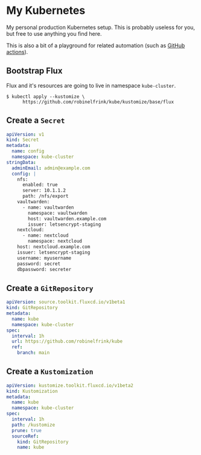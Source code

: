 # My Kubernetes

My personal production Kubernetes setup. This is probably useless for you,
but free to use anything you find here.

This is also a bit of a playground for related automation (such as
[GitHub actions](https://github.com/features/actions)).

## Bootstrap Flux

Flux and it's resources are going to live in namespace `kube-cluster`.

```shell
$ kubectl apply --kustomize \
      https://github.com/robinelfrink/kube/kustomize/base/flux
```

## Create a `Secret`

```yaml
apiVersion: v1
kind: Secret
metadata:
  name: config
  namespace: kube-cluster
stringData:
  adminEmail: admin@example.com
  config: |
    nfs:
      enabled: true
      server: 10.1.1.2
      path: /nfs/export
    vaultwarden:
      - name: vaultwarden
        namespace: vaultwarden
        host: vaultwarden.example.com
        issuer: letsencrypt-staging
    nextcloud:
      - name: nextcloud
        namespace: nextcloud
	host: nextcloud.example.com
	issuer: letsencrypt-staging
	username: myusername
	password: secret
	dbpassword: secreter
```

## Create a `GitRepository`

```yaml
apiVersion: source.toolkit.fluxcd.io/v1beta1
kind: GitRepository
metadata:
  name: kube
  namespace: kube-cluster
spec:
  interval: 1h
  url: https://github.com/robinelfrink/kube
  ref:
    branch: main
```

## Create a `Kustomization`

```yaml
apiVersion: kustomize.toolkit.fluxcd.io/v1beta2
kind: Kustomization
metadata:
  name: kube
  namespace: kube-cluster
spec:
  interval: 1h
  path: /kustomize
  prune: true
  sourceRef:
    kind: GitRepository
    name: kube
```
